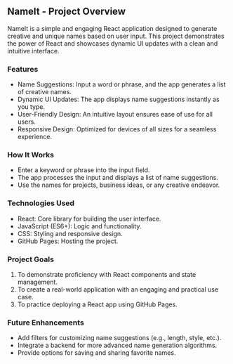 ## NameIt - Project Overview
NameIt is a simple and engaging React application designed to generate creative and unique names based on user input. This project demonstrates the power of React and showcases dynamic UI updates with a clean and intuitive interface.

### Features
- Name Suggestions: Input a word or phrase, and the app generates a list of creative names.
- Dynamic UI Updates: The app displays name suggestions instantly as you type.
- User-Friendly Design: An intuitive layout ensures ease of use for all users.
- Responsive Design: Optimized for devices of all sizes for a seamless experience.

### How It Works
- Enter a keyword or phrase into the input field.
- The app processes the input and displays a list of name suggestions.
- Use the names for projects, business ideas, or any creative endeavor.

### Technologies Used
- React: Core library for building the user interface.
- JavaScript (ES6+): Logic and functionality.
- CSS: Styling and responsive design.
- GitHub Pages: Hosting the project.

### Project Goals
1. To demonstrate proficiency with React components and state management.
2. To create a real-world application with an engaging and practical use case.
3. To practice deploying a React app using GitHub Pages.

### Future Enhancements
- Add filters for customizing name suggestions (e.g., length, style, etc.).
- Integrate a backend for more advanced name generation algorithms.
- Provide options for saving and sharing favorite names.
